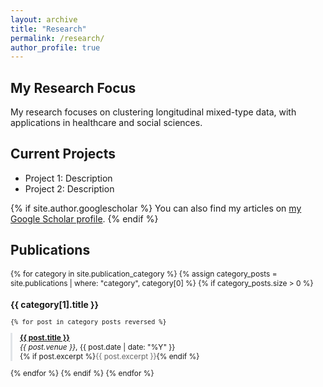 ```yaml
---
layout: archive
title: "Research"
permalink: /research/
author_profile: true
---
```


## My Research Focus

My research focuses on clustering longitudinal mixed-type data, with applications in healthcare and social sciences.

## Current Projects

- Project 1: Description
- Project 2: Description

{% if site.author.googlescholar %}
You can also find my articles on [my Google Scholar profile]({{site.author.googlescholar}}).
{% endif %}


## Publications

<div style="font-size: 0.85em;">

{% for category in site.publication_category  %}
  {% assign category_posts = site.publications | where: "category", category[0] %}
  {% if category_posts.size > 0 %}
### {{ category[1].title }}
    {% for post in category_posts reversed %}
<div style="margin-bottom: 1em; padding-left: 1em; border-left: 3px solid #e1e4e8;">
  <strong><a href="{{ post.url }}">{{ post.title }}</a></strong><br>
  <em>{{ post.venue }}</em>, {{ post.date | date: "%Y" }}<br>
  {% if post.excerpt %}<span style="color: #666;">{{ post.excerpt }}</span>{% endif %}
</div>
    {% endfor %}
  {% endif %}
{% endfor %}

</div>
